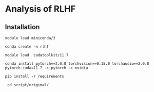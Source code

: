 # Analysis of RLHF
## Installation

``module load miniconda/3``

``conda create -n rlhf``

``module load  cudatoolkit/11.7``

``conda install pytorch==2.0.0 torchvision==0.15.0 torchaudio==2.0.0 pytorch-cuda=11.7 -c pytorch -c nvidia``

``pip install -r requirements``

`` cd script/original/``
